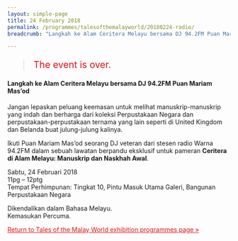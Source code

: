 ```yaml
---
layout: simple-page
title: 24 February 2018
permalink: /programmes/talesofthemalayworld/20180224-radio/
breadcrumb: "Langkah ke Alam Ceritera Melayu bersama DJ 94.2FM Puan Mariam Mas’od"

---
```


<blockquote style="color: #E21216; font-size: 150%;">The event is over.</blockquote>

#### Langkah ke Alam Ceritera Melayu bersama DJ 94.2FM Puan Mariam Mas’od

Jangan lepaskan peluang keemasan untuk melihat manuskrip-manuskrip yang indah dan berharga dari koleksi Perpustakaan Negara dan perpustakaan-perpustakaan ternama yang lain seperti di United Kingdom dan Belanda buat julung-julung kalinya.

Ikuti Puan Mariam Mas’od seorang DJ veteran dari stesen radio Warna 94.2FM dalam sebuah lawatan berpandu eksklusif untuk pameran __Ceritera di Alam Melayu: Manuskrip dan Naskhah Awal__.

Sabtu, 24 Februari 2018<br>
11pg – 12ptg<br>
Tempat Perhimpunan: Tingkat 10, Pintu Masuk Utama Galeri, Bangunan Perpustakaan Negara

Dikendalikan dalam Bahasa Melayu.<br>
Kemasukan Percuma.

<a href="/exhibitions/past-exhibitions/talesofthemalayworld/programmes/" style="color:#E21216;">Return to Tales of the Malay World exhibition programmes page &#187;</a>
